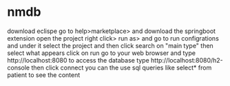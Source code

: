 # nmdb
download eclispe
go to help>marketplace> and download the springboot extension
open the project 
right click> run as> and go to run configrations
and under it select the project and then click search on "main type" then select what appears
click on run
go to your web browser and type http://localhost:8080
to access the database type http://localhost:8080/h2-console then click connect
you can the use sql queries like select* from patient to see the content
